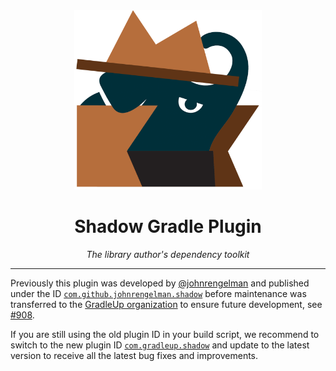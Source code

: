 <div style="text-align: center;">
  <img src="images/logo.svg" alt="Gradle Shadow Plugin" style="max-width: 300px; height: auto;">
  <h1><strong>Shadow Gradle Plugin</strong></h1>
  <p><em>The library author's dependency toolkit</em></p>
</div>

---

Previously this plugin was developed by [@johnrengelman](https://github.com/johnrengelman) and published under the ID [
`com.github.johnrengelman.shadow`](https://plugins.gradle.org/plugin/com.github.johnrengelman.shadow)
before maintenance was transferred to the [GradleUp organization](https://github.com/GradleUp) to ensure future
development, see [#908](https://github.com/GradleUp/shadow/issues/908).

If you are still using the old plugin ID in your build script, we recommend to switch to the new plugin ID [
`com.gradleup.shadow`](https://plugins.gradle.org/plugin/com.gradleup.shadow)
and update to the latest version to receive all the latest bug fixes and improvements.
